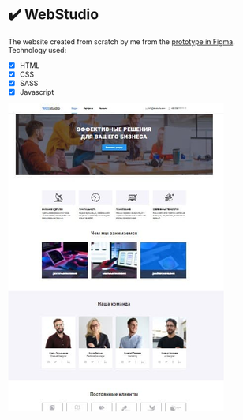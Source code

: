 # :heavy_check_mark: WebStudio
The website created from scratch by me from the [prototype in Figma](https://www.figma.com/proto/nYqqYSbCm8EyvUDuNowZIt/Web-Studio-project?node-id=1572%3A1&scaling=scale-down-width).</br>
Technology used:
- [x] HTML
- [x] CSS
- [x] SASS
- [x] Javascript

<a href="https://iamgalexing.github.io/WebStudio--project/" target="_blank"><img src="https://github.com/IamGalexing/WebStudio--project/blob/master/images/WebStudio-page.jpg" alt="screenshot of the main page of project"/></a>

